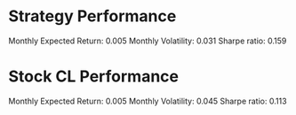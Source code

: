 # Strategy Performance
Monthly Expected Return: 0.005
Monthly Volatility: 0.031
Sharpe ratio: 0.159
# Stock CL Performance
Monthly Expected Return: 0.005
Monthly Volatility: 0.045
Sharpe ratio: 0.113
